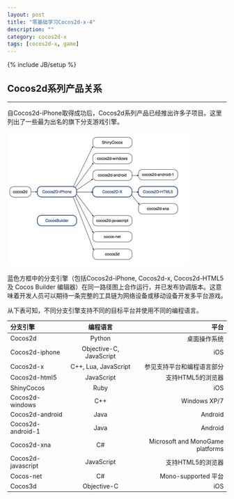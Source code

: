 ```yaml
---
layout: post
title: "零基础学习Cocos2d-x-4"
description: ""
category: cocos2d-x
tags: [cocos2d-x, game]
---
```

{% include JB/setup %}

## Cocos2d系列产品关系
---

自Cocos2d-iPhone取得成功后，Cocos2d系列产品已经推出许多子项目。这里列出了一些最为出名的旗下分支游戏引擎。

![coocsFamily](/assets/img/cocos2dx/coocsFamily.png)

蓝色方框中的分支引擎（包括Cocos2d-iPhone, Cocos2d-x, Cocos2d-HTML5及 Cocos Builder 编辑器）在同一路径图上合作运行，并已发布协调版本。这意味着开发人员可以期待一条完整的工具链为网络设备或移动设备开发多平台游戏。

从下表可知，不同分支引擎支持不同的目标平台并使用不同的编程语言。


分支引擎	|	编程语言	|	平台
:---|:---:|---:
Cocos2d	|	Python	|	桌面操作系统
Cocos2d-iphone	|	Objective-C, JavaScript	|	iOS
Cocos2d-x	|	C++, Lua, JavaScript	|	参见支持平台和编程语言部分
Cocos2d-html5	|	JavaScript	|	支持HTML5的浏览器
ShinyCocos	|	Ruby	|	iOS
Cocos2d-windows	|	C++	|	Windows XP/7
Cocos2d-android	|	Java	|	Android
Cocos2d-android-1	|	Java	|	Android
Cocos2d-xna	|	C#	|	Microsoft and MonoGame platforms
Cocos2d-javascript	|	JavaScript	|	支持HTML5的浏览器
Cocos-net	|	C#	|	Mono-supported 平台
Cocos3d	|	Objective-C	|	iOS
